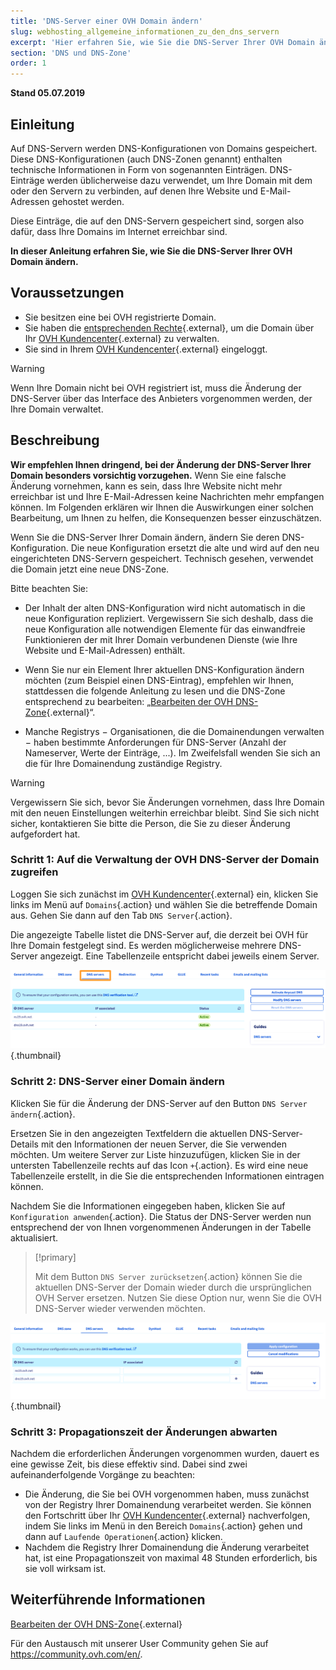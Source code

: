 ```yaml
---
title: 'DNS-Server einer OVH Domain ändern'
slug: webhosting_allgemeine_informationen_zu_den_dns_servern
excerpt: 'Hier erfahren Sie, wie Sie die DNS-Server Ihrer OVH Domain ändern.'
section: 'DNS und DNS-Zone'
order: 1
---
```


**Stand 05.07.2019**

## Einleitung

Auf DNS-Servern werden DNS-Konfigurationen von Domains gespeichert. Diese DNS-Konfigurationen (auch DNS-Zonen genannt) enthalten technische Informationen in Form von sogenannten Einträgen. DNS-Einträge werden üblicherweise dazu verwendet, um Ihre Domain mit dem oder den Servern zu verbinden, auf denen Ihre Website und E-Mail-Adressen gehostet werden.

Diese Einträge, die auf den DNS-Servern gespeichert sind, sorgen also dafür, dass Ihre Domains im Internet erreichbar sind.

**In dieser Anleitung erfahren Sie, wie Sie die DNS-Server Ihrer OVH Domain ändern.**

## Voraussetzungen

- Sie besitzen eine bei OVH registrierte Domain.
- Sie haben die [entsprechenden Rechte](https://docs.ovh.com/de/customer/verwaltung-der-kontakte/){.external}, um die Domain über Ihr [OVH Kundencenter](https://www.ovh.com/auth/?action=gotomanager&from=https://www.ovh.de/&ovhSubsidiary=de){.external} zu verwalten.
- Sie sind in Ihrem [OVH Kundencenter](https://www.ovh.com/auth/?action=gotomanager&from=https://www.ovh.de/&ovhSubsidiary=de){.external} eingeloggt.

> [!warning]
>
> Wenn Ihre Domain nicht bei OVH registriert ist, muss die Änderung der DNS-Server über das Interface des Anbieters vorgenommen werden, der Ihre Domain verwaltet.
>

## Beschreibung

**Wir empfehlen Ihnen dringend, bei der Änderung der DNS-Server Ihrer Domain besonders vorsichtig vorzugehen.** Wenn Sie eine falsche Änderung vornehmen, kann es sein, dass Ihre Website nicht mehr erreichbar ist und Ihre E-Mail-Adressen keine Nachrichten mehr empfangen können. Im Folgenden erklären wir Ihnen die Auswirkungen einer solchen Bearbeitung, um Ihnen zu helfen, die Konsequenzen besser einzuschätzen.

Wenn Sie die DNS-Server Ihrer Domain ändern, ändern Sie deren DNS-Konfiguration. Die neue Konfiguration ersetzt die alte und wird auf den neu eingerichteten DNS-Servern gespeichert. Technisch gesehen, verwendet die Domain jetzt eine neue DNS-Zone.

Bitte beachten Sie:

- Der Inhalt der alten DNS-Konfiguration wird nicht automatisch in die neue Konfiguration repliziert. Vergewissern Sie sich deshalb, dass die neue Konfiguration alle notwendigen Elemente für das einwandfreie Funktionieren der mit Ihrer Domain verbundenen Dienste (wie Ihre Website und E-Mail-Adressen) enthält.

- Wenn Sie nur ein Element Ihrer aktuellen DNS-Konfiguration ändern möchten (zum Beispiel einen DNS-Eintrag), empfehlen wir Ihnen, stattdessen die folgende Anleitung zu lesen und die DNS-Zone entsprechend zu bearbeiten: „[Bearbeiten der OVH DNS-Zone](https://docs.ovh.com/de/domains/webhosting_bearbeiten_der_dns_zone/){.external}“.

- Manche Registrys − Organisationen, die die Domainendungen verwalten − haben bestimmte Anforderungen für DNS-Server (Anzahl der Nameserver, Werte der Einträge, ...). Im Zweifelsfall wenden Sie sich an die für Ihre Domainendung zuständige Registry.

> [!warning]
>
> Vergewissern Sie sich, bevor Sie Änderungen vornehmen, dass Ihre Domain mit den neuen Einstellungen weiterhin erreichbar bleibt. Sind Sie sich nicht sicher, kontaktieren Sie bitte die Person, die Sie zu dieser Änderung aufgefordert hat.
>

### Schritt 1: Auf die Verwaltung der OVH DNS-Server der Domain zugreifen

Loggen Sie sich zunächst im [OVH Kundencenter](https://www.ovh.com/auth/?action=gotomanager&from=https://www.ovh.de/&ovhSubsidiary=de){.external} ein, klicken Sie links im Menü auf `Domains`{.action} und wählen Sie die betreffende Domain aus. Gehen Sie dann auf den Tab `DNS Server`{.action}.

Die angezeigte Tabelle listet die DNS-Server auf, die derzeit bei OVH für Ihre Domain festgelegt sind. Es werden möglicherweise mehrere DNS-Server angezeigt. Eine Tabellenzeile entspricht dabei jeweils einem Server.

![DNS-Server](images/edit-dns-server-ovh-step1.png){.thumbnail}

### Schritt 2: DNS-Server einer Domain ändern

Klicken Sie für die Änderung der DNS-Server auf den Button `DNS Server ändern`{.action}.

Ersetzen Sie in den angezeigten Textfeldern die aktuellen DNS-Server-Details mit den Informationen der neuen Server, die Sie verwenden möchten. Um weitere Server zur Liste hinzuzufügen, klicken Sie in der untersten Tabellenzeile rechts auf das Icon `+`{.action}. Es wird eine neue Tabellenzeile erstellt, in die Sie die entsprechenden Informationen eintragen können.

Nachdem Sie die Informationen eingegeben haben, klicken Sie auf `Konfiguration anwenden`{.action}. Die Status der DNS-Server werden nun entsprechend der von Ihnen vorgenommenen Änderungen in der Tabelle aktualisiert.

> [!primary]
>
> Mit dem Button `DNS Server zurücksetzen`{.action} können Sie die aktuellen DNS-Server der Domain wieder durch die ursprünglichen OVH Server ersetzen. Nutzen Sie diese Option nur, wenn Sie die OVH DNS-Server wieder verwenden möchten. 
>

![DNS-Server](images/edit-dns-server-ovh-step2.png){.thumbnail}

### Schritt 3: Propagationszeit der Änderungen abwarten

Nachdem die erforderlichen Änderungen vorgenommen wurden, dauert es eine gewisse Zeit, bis diese effektiv sind. Dabei sind zwei aufeinanderfolgende Vorgänge zu beachten:

- Die Änderung, die Sie bei OVH vorgenommen haben, muss zunächst von der Registry Ihrer Domainendung verarbeitet werden. Sie können den Fortschritt über Ihr [OVH Kundencenter](https://www.ovh.com/auth/?action=gotomanager&from=https://www.ovh.de/&ovhSubsidiary=de){.external} nachverfolgen, indem Sie links im Menü in den Bereich `Domains`{.action} gehen und dann auf `Laufende Operationen`{.action} klicken.
- Nachdem die Registry Ihrer Domainendung die Änderung verarbeitet hat, ist eine Propagationszeit von maximal 48 Stunden erforderlich, bis sie voll wirksam ist.

## Weiterführende Informationen

[Bearbeiten der OVH DNS-Zone](https://docs.ovh.com/de/domains/webhosting_bearbeiten_der_dns_zone/){.external}


Für den Austausch mit unserer User Community gehen Sie auf <https://community.ovh.com/en/>.